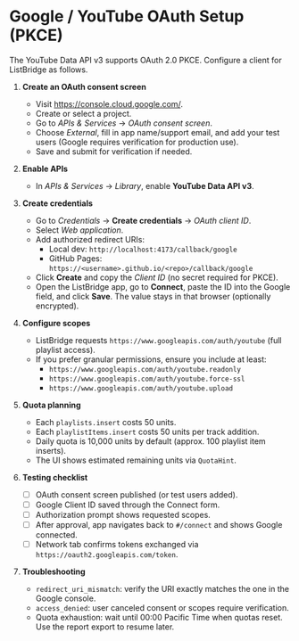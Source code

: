 # Google / YouTube OAuth Setup (PKCE)

The YouTube Data API v3 supports OAuth 2.0 PKCE. Configure a client for ListBridge as follows.

1. **Create an OAuth consent screen**
   - Visit <https://console.cloud.google.com/>.
   - Create or select a project.
   - Go to *APIs & Services* → *OAuth consent screen*.
   - Choose *External*, fill in app name/support email, and add your test users (Google requires verification for production use).
   - Save and submit for verification if needed.

2. **Enable APIs**
   - In *APIs & Services* → *Library*, enable **YouTube Data API v3**.

3. **Create credentials**
   - Go to *Credentials* → **Create credentials** → *OAuth client ID*.
   - Select *Web application*.
   - Add authorized redirect URIs:
     - Local dev: `http://localhost:4173/callback/google`
     - GitHub Pages: `https://<username>.github.io/<repo>/callback/google`
   - Click **Create** and copy the *Client ID* (no secret required for PKCE).
   - Open the ListBridge app, go to **Connect**, paste the ID into the Google field, and click **Save**. The value stays in that browser (optionally encrypted).

4. **Configure scopes**
   - ListBridge requests `https://www.googleapis.com/auth/youtube` (full playlist access).
   - If you prefer granular permissions, ensure you include at least:
     - `https://www.googleapis.com/auth/youtube.readonly`
     - `https://www.googleapis.com/auth/youtube.force-ssl`
     - `https://www.googleapis.com/auth/youtube.upload`

5. **Quota planning**
   - Each `playlists.insert` costs 50 units.
   - Each `playlistItems.insert` costs 50 units per track addition.
   - Daily quota is 10,000 units by default (approx. 100 playlist item inserts).
   - The UI shows estimated remaining units via `QuotaHint`.

6. **Testing checklist**
   - [ ] OAuth consent screen published (or test users added).
   - [ ] Google Client ID saved through the Connect form.
   - [ ] Authorization prompt shows requested scopes.
   - [ ] After approval, app navigates back to `#/connect` and shows Google connected.
   - [ ] Network tab confirms tokens exchanged via `https://oauth2.googleapis.com/token`.

7. **Troubleshooting**
   - `redirect_uri_mismatch`: verify the URI exactly matches the one in the Google console.
   - `access_denied`: user canceled consent or scopes require verification.
   - Quota exhaustion: wait until 00:00 Pacific Time when quotas reset. Use the report export to resume later.

